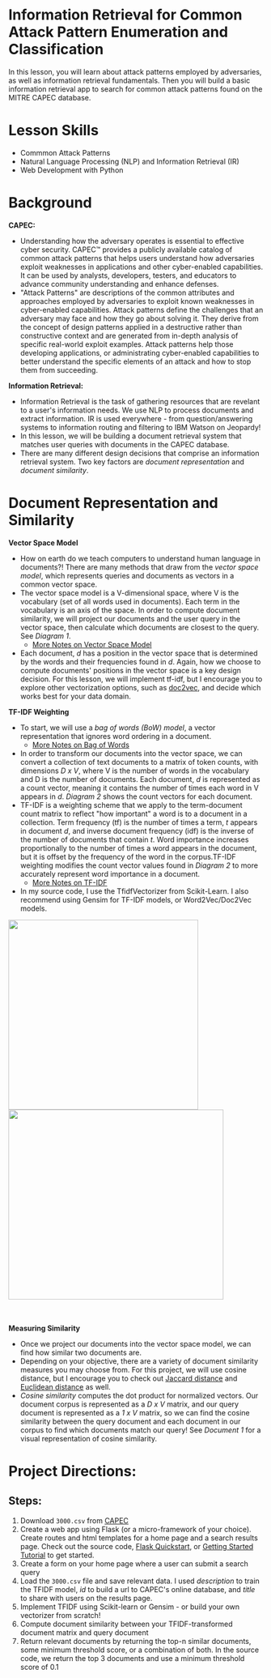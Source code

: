 # Information Retrieval for Common Attack Pattern Enumeration and Classification
In this lesson, you will learn about attack patterns employed by adversaries, as well as information retrieval fundamentals. Then you will 
build a basic information retrieval app to search for common attack patterns found on the MITRE CAPEC database.

# Lesson Skills
* Commmon Attack Patterns
* Natural Language Processing (NLP) and Information Retrieval (IR)
* Web Development with Python

# Background
**CAPEC:**
* Understanding how the adversary operates is essential to effective cyber security. CAPEC™ provides a publicly available catalog of common attack patterns that helps users understand how adversaries exploit weaknesses in applications and other cyber-enabled capabilities. It can be used by analysts, developers, testers, and educators to advance community understanding and enhance defenses. 
* "Attack Patterns" are descriptions of the common attributes and approaches employed by adversaries to exploit known weaknesses in cyber-enabled capabilities. Attack patterns define the challenges that an adversary may face and how they go about solving it. They derive from the concept of design patterns applied in a destructive rather than constructive context and are generated from in-depth analysis of specific real-world exploit examples. Attack patterns help those developing applications, or administrating cyber-enabled capabilities to better understand the specific elements of an attack and how to stop them from succeeding.

**Information Retrieval:**
* Information Retrieval is the task of gathering resources that are revelant to a user's information needs. We use NLP to process documents and extract information. IR is used everywhere - from question/answering systems to information routing and filtering to IBM Watson on Jeopardy! 
* In this lesson, we will be building a document retrieval system that matches user queries with documents in the CAPEC database. 
* There are many different design decisions that comprise an information retrieval system. Two key factors are *document representation* and *document similarity*. 


# Document Representation and Similarity

**Vector Space Model**
* How on earth do we teach computers to understand human language in documents?! There are many methods that draw from the *vector space model*, which represents queries and documents as vectors in a common vector space.
* The vector space model is a V-dimensional space, where V is the vocabulary (set of all words used in documents). Each term in the vocabulary is an axis of the space. In order to compute document similarity, we will project our documents and the user query in the vector space, then calculate which documents are closest to the query. See *Diagram 1*.
  - [More Notes on Vector Space Model](https://ils.unc.edu/courses/2013_spring/inls509_001/lectures/06-VectorSpaceModel.pdf)
* Each document, *d* has a position in the vector space that is determined by the words and their frequencies found in *d*. Again, how we choose to compute documents' positions in the vector space is a key design decision. For this lesson, we will implement tf-idf, but I encourage you to explore other vectorization options, such as [doc2vec](https://cs.stanford.edu/~quocle/paragraph_vector.pdf), and decide which works best for your data domain. 

**TF-IDF Weighting**
* To start, we will use a *bag of words (BoW) model*, a vector representation that ignores word ordering in a document.
  - [More Notes on Bag of Words](https://medium.com/greyatom/an-introduction-to-bag-of-words-in-nlp-ac967d43b428)
* In order to transform our documents into the vector space, we can convert a collection of text documents to a matrix of token counts, with dimensions *D x V*, where V is the number of words in the vocabulary and D is the number of documents. Each document, *d* is represented as a count vector, meaning it contains the number of times each word in V appears in *d*. *Diagram 2* shows the count vectors for each document.
* TF-IDF is a weighting scheme that we apply to the term-document count matrix to reflect "how important" a word is to a document in a collection. Term frequency (tf) is the number of times a term, *t* appears in document *d*, and inverse document frequency (idf) is the inverse of the number of documents that contain *t*. Word importance increases proportionally to the number of times a word appears in the document, but it is offset by the frequency of the word in the corpus.TF-IDF weighting modifies the count vector values found in *Diagram 2* to more accurately represent word importance in a document. 
  - [More Notes on TF-IDF](https://web.stanford.edu/class/cs276/handouts/lecture6-tfidf-handout-1-per.pdf)
* In my source code, I use the TfidfVectorizer from Scikit-Learn. I also recommend using Gensim for TF-IDF models, or Word2Vec/Doc2Vec models. 

<div>
<img src="https://github.com/rachelsterneck/CAPEC-Information-Retrieval/blob/master/static/vsm-diagram.png" width="375" height="375"> <img src="https://github.com/rachelsterneck/CAPEC-Information-Retrieval/blob/master/static/count-matrix-diagram.png" width="425" height="375">
</div>
<br>
<br>

**Measuring Similarity**
* Once we project our documents into the vector space model, we can find how similar two documents are.
* Depending on your objective, there are a variety of document similarity measures you may choose from. For this project, we will use cosine distance, but I encourage you to check out [Jaccard distance](https://www.statisticshowto.datasciencecentral.com/jaccard-index/) and [Euclidean distance](http://rosalind.info/glossary/euclidean-distance/) as well. 
* *Cosine similarity* computes the dot product for normalized vectors. Our document corpus is represented as a *D x V* matrix, and our query document is represented as a *1 x V* matrix, so we can find the cosine similarity between the query document and each document in our corpus to find which documents match our query! See *Document 1* for a visual representation of cosine similarity. 

# Project Directions:

## Steps:
1. Download ```3000.csv``` from [CAPEC](https://capec.mitre.org/data/definitions/3000.html)
2. Create a web app using Flask (or a micro-framework of your choice). Create routes and html templates for a home page and a search results page. Check out the source code, [Flask Quickstart](http://flask.pocoo.org/docs/1.0/quickstart/), or [Getting Started Tutorial](https://medium.com/techkylabs/getting-started-with-python-flask-framework-part-1-a4931ce0ea13) to get started.
3. Create a form on your home page where a user can submit a search query
4. Load the ```3000.csv``` file and save relevant data. I used *description* to train the TFIDF model, *id* to build a url to CAPEC's online database, and *title* to share with users on the results page. 
5. Implement TFIDF using Scikit-learn or Gensim - or build your own vectorizer from scratch!
6. Compute document similarity between your TFIDF-transformed document matrix and query document
7. Return relevant documents by returning the top-n similar documents, some minimum threshold score, or a combination of both. In the source code, we return the top 3 documents and use a minimum threshold score of 0.1



